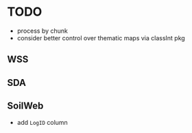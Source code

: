 # TODO

 * process by chunk
 * consider better control over thematic maps via classInt pkg
 

## WSS



## SDA


## SoilWeb

 * add `LogID` column



